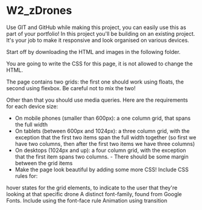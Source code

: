 # W2_zDrones

Use GIT and GitHub while making this project, you can easily use this as part of your portfolio!
In this project you'll be building on an existing project. It's your job to make it responsive and look organised on various devices.

Start off by downloading the HTML and images in the following folder.

You are going to write the CSS for this page, it is not allowed to change the HTML.

The page contains two grids: the first one should work using floats, the second using flexbox. Be careful not to mix the two!

Other than that you should use media queries. Here are the requirements for each device size:

- On mobile phones (smaller than 600px): a one column grid, that spans the full width
- On tablets (between 600px and 1024px): a three column grid, with the exception that the first two items span the full width together (so first we have two columns, then after the first two items we have three columns)
- On desktops (1024px and up): a four column grid, with the exception that the first item spans two columns. - There should be some margin between the grid items
- Make the page look beautiful by adding some more CSS! Include CSS rules for:

hover states for the grid elements, to indicate to the user that they're looking at that specific drone
A distinct font-family, found from Google Fonts. Include using the font-face rule
Animation using transition
